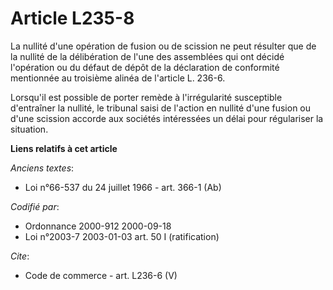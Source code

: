 # Article L235-8

La nullité d'une opération de fusion ou de scission ne peut résulter que de la nullité de la délibération de l'une des
assemblées qui ont décidé l'opération ou du défaut de dépôt de la déclaration de conformité mentionnée au troisième alinéa de
l'article L. 236-6. 

Lorsqu'il est possible de porter remède à l'irrégularité susceptible d'entraîner la nullité, le tribunal saisi de l'action en
nullité d'une fusion ou d'une scission accorde aux sociétés intéressées un délai pour régulariser la situation.

**Liens relatifs à cet article**

_Anciens textes_:

  - Loi n°66-537 du 24 juillet 1966 - art. 366-1 (Ab)

_Codifié par_:

  - Ordonnance 2000-912 2000-09-18
  - Loi n°2003-7 2003-01-03 art. 50 I (ratification)

_Cite_:

  - Code de commerce - art. L236-6 (V)
